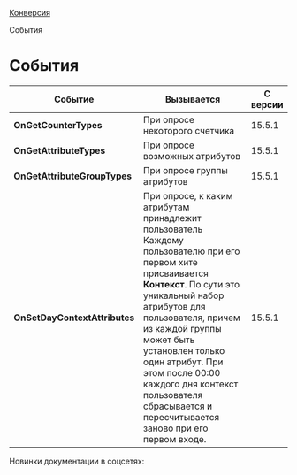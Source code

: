 [Конверсия](/api_help/conversion/index.php)

События

События
=======

| Событие | Вызывается | С версии |
| --- | --- | --- |
| **OnGetCounterTypes** | При опросе некоторого счетчика | 15.5.1 |
| **OnGetAttributeTypes** | При опросе возможных атрибутов | 15.5.1 |
| **OnGetAttributeGroupTypes** | При опросе группы атрибутов | 15.5.1 |
| **OnSetDayContextAttributes** | При опросе, к каким атрибутам принадлежит пользователь Каждому пользователю при его первом хите присваивается **Контекст**. По сути это уникальный набор атрибутов для пользователя, причем из каждой группы может быть установлен только один атрибут. При этом после 00:00 каждого дня контекст пользователя сбрасывается и пересчитывается заново при его первом входе. | 15.5.1 |

Новинки документации в соцсетях: